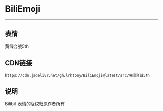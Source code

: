 
# BiliEmoji
---
## 表情
黄绿合战5th
## CDN链接
```
https://cdn.jsdelivr.net/gh/lrhtony/BiliEmoji@latest/src/黄绿合战5th
```
## 说明
Bilibili 表情的版权归原作者所有
